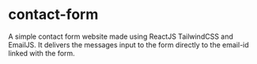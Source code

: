 # contact-form
A simple contact form website made using ReactJS TailwindCSS and EmailJS. It delivers the messages input to the form directly to the email-id linked with the form.

